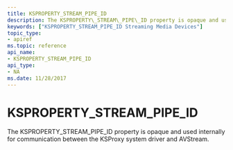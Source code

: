 ```yaml
---
title: KSPROPERTY_STREAM_PIPE_ID
description: The KSPROPERTY\_STREAM\_PIPE\_ID property is opaque and used internally for communication between the KSProxy system driver and AVStream.
keywords: ["KSPROPERTY_STREAM_PIPE_ID Streaming Media Devices"]
topic_type:
- apiref
ms.topic: reference
api_name:
- KSPROPERTY_STREAM_PIPE_ID
api_type:
- NA
ms.date: 11/28/2017
---
```


# KSPROPERTY\_STREAM\_PIPE\_ID


The KSPROPERTY\_STREAM\_PIPE\_ID property is opaque and used internally for communication between the KSProxy system driver and AVStream.

 

 





